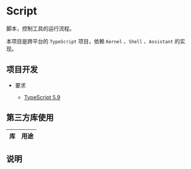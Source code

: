 # Script

脚本，控制工具的运行流程。

本项目是跨平台的 `TypeScript` 项目，依赖 `Kernel` 、`Shell` 、`Assistant` 的实现。

## 项目开发

* 要求
	
	* [TypeScript 5.9](https://www.typescriptlang.org/)

## 第三方库使用

| 库                                                                         | 用途                |
|:--------------------------------------------------------------------------:|:-------------------:|

## 说明
